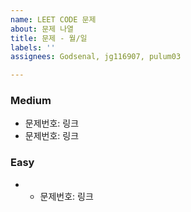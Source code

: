 ```yaml
---
name: LEET CODE 문제
about: 문제 나열
title: 문제 - 월/일
labels: ''
assignees: Godsenal, jg116907, pulum03

---
```


### Medium
- 문제번호: 링크
- 문제번호: 링크

### Easy
- - 문제번호: 링크
